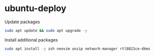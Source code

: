 # ubuntu-deploy

Update packages

```sh
sudo apt update && sudo apt upgrade -y
```

Install additional packages

```sh
sudo apt install -y zsh neovim unzip network-manager rtl8821ce-dkms
```
